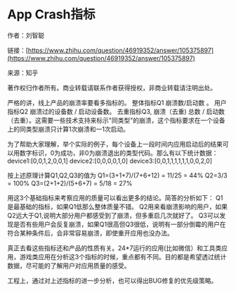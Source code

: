 # App Crash指标

作者：刘智聪

链接：[https://www.zhihu.com/question/46919352/answer/105375897](https://www.zhihu.com/question/46919352/answer/105375897)

来源：知乎

著作权归作者所有。商业转载请联系作者获得授权，非商业转载请注明出处。

严格的讲，线上产品的崩溃率要看多指标的。 整体指标Q1 崩溃数/启动数 。 用户指标Q2 崩溃过的设备数 / 启动设备数。 去重指标Q3, 崩溃（去重\) 总数 / 启动数（去重）。这需要一些技术支持来标示"同类型"的崩溃，这个指标要求在一个设备上的同类型崩溃只计算1次崩溃和一1次启动。

为了帮助大家理解，举个实际的例子，每个设备上一段时间内应用启动后的结果可以用数字标识，0为成功，非0为崩溃退出的类型代码。那么有以下统计数据： device1:\[0,0,1,2,0,0,1\] device2:\[0,0,0,0,1,0\] device3:\[0,0,1,1,1,1,1,1,0,0,2,0\]

按上述原理计算Q1,Q2,Q3的值为 Q1=\(3+1+7\)/\(7+6+12\) = 11/25 = 44% Q2=3/3 = 100% Q3=\(2+1+2\)/\(5+6+7\) = 5/18 = 27%

用这3个基础指标来考察应用的质量可以看出更多的结论。简答的分析如下： Q1是最基础的指标，如果Q1低那么整体质量不错。 Q2用来看崩溃影响的用户，如果Q2远大于Q1,说明大部分用户都感受到了崩溃，但多重启几次就好了。 Q3可以发现是否有些用户会反复崩溃，如果Q1很高但Q3很低，说明有一部分倒霉的用户在符合某种条件后，会非常容易崩溃，即使重开应用也没办法。

真正去看这些指标还和产品的性质有关。24\*7运行的应用\(比如微信）和工具类应用，游戏类应用在分析这3个指标的时候，重点都有不同。目的都是希望透过统计数据，尽可能的了解用户对应用质量的感受。

工程上，通过对上述指标的进一步分析，也可以得出BUG修复的优先级策略。

